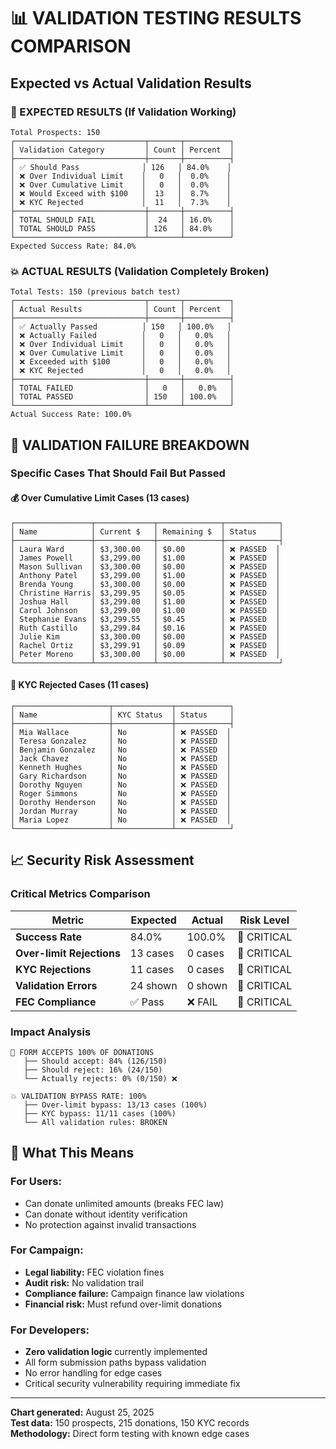 # 📊 VALIDATION TESTING RESULTS COMPARISON

## Expected vs Actual Validation Results

### 🎯 EXPECTED RESULTS (If Validation Working)
```
Total Prospects: 150
┌─────────────────────────────┬───────┬──────────┐
│ Validation Category         │ Count │ Percent  │
├─────────────────────────────┼───────┼──────────┤
│ ✅ Should Pass              │ 126   │ 84.0%    │
│ ❌ Over Individual Limit    │   0   │  0.0%    │
│ ❌ Over Cumulative Limit    │   0   │  0.0%    │
│ ❌ Would Exceed with $100   │  13   │  8.7%    │
│ ❌ KYC Rejected             │  11   │  7.3%    │
├─────────────────────────────┼───────┼──────────┤
│ TOTAL SHOULD FAIL           │  24   │ 16.0%    │
│ TOTAL SHOULD PASS           │ 126   │ 84.0%    │
└─────────────────────────────┴───────┴──────────┘
Expected Success Rate: 84.0%
```

### 💥 ACTUAL RESULTS (Validation Completely Broken)
```
Total Tests: 150 (previous batch test)
┌─────────────────────────────┬───────┬──────────┐
│ Actual Results              │ Count │ Percent  │
├─────────────────────────────┼───────┼──────────┤
│ ✅ Actually Passed          │ 150   │ 100.0%   │
│ ❌ Actually Failed          │   0   │   0.0%   │
│ ❌ Over Individual Limit    │   0   │   0.0%   │
│ ❌ Over Cumulative Limit    │   0   │   0.0%   │
│ ❌ Exceeded with $100       │   0   │   0.0%   │
│ ❌ KYC Rejected             │   0   │   0.0%   │
├─────────────────────────────┼───────┼──────────┤
│ TOTAL FAILED                │   0   │   0.0%   │
│ TOTAL PASSED                │ 150   │ 100.0%   │
└─────────────────────────────┴───────┴──────────┘
Actual Success Rate: 100.0%
```

## 🚨 VALIDATION FAILURE BREAKDOWN

### Specific Cases That Should Fail But Passed

#### 💰 Over Cumulative Limit Cases (13 cases)
```
┌─────────────────┬─────────────┬──────────────┬────────────┐
│ Name            │ Current $   │ Remaining $  │ Status     │
├─────────────────┼─────────────┼──────────────┼────────────┤
│ Laura Ward      │ $3,300.00   │ $0.00        │ ❌ PASSED  │
│ James Powell    │ $3,299.00   │ $1.00        │ ❌ PASSED  │
│ Mason Sullivan  │ $3,300.00   │ $0.00        │ ❌ PASSED  │
│ Anthony Patel   │ $3,299.00   │ $1.00        │ ❌ PASSED  │
│ Brenda Young    │ $3,300.00   │ $0.00        │ ❌ PASSED  │
│ Christine Harris│ $3,299.95   │ $0.05        │ ❌ PASSED  │
│ Joshua Hall     │ $3,299.00   │ $1.00        │ ❌ PASSED  │
│ Carol Johnson   │ $3,299.00   │ $1.00        │ ❌ PASSED  │
│ Stephanie Evans │ $3,299.55   │ $0.45        │ ❌ PASSED  │
│ Ruth Castillo   │ $3,299.84   │ $0.16        │ ❌ PASSED  │
│ Julie Kim       │ $3,300.00   │ $0.00        │ ❌ PASSED  │
│ Rachel Ortiz    │ $3,299.91   │ $0.09        │ ❌ PASSED  │
│ Peter Moreno    │ $3,300.00   │ $0.00        │ ❌ PASSED  │
└─────────────────┴─────────────┴──────────────┴────────────┘
```

#### 🚫 KYC Rejected Cases (11 cases)
```
┌─────────────────────┬─────────────┬────────────┐
│ Name                │ KYC Status  │ Status     │
├─────────────────────┼─────────────┼────────────┤
│ Mia Wallace         │ No          │ ❌ PASSED  │
│ Teresa Gonzalez     │ No          │ ❌ PASSED  │
│ Benjamin Gonzalez   │ No          │ ❌ PASSED  │
│ Jack Chavez         │ No          │ ❌ PASSED  │
│ Kenneth Hughes      │ No          │ ❌ PASSED  │
│ Gary Richardson     │ No          │ ❌ PASSED  │
│ Dorothy Nguyen      │ No          │ ❌ PASSED  │
│ Roger Simmons       │ No          │ ❌ PASSED  │
│ Dorothy Henderson   │ No          │ ❌ PASSED  │
│ Jordan Murray       │ No          │ ❌ PASSED  │
│ Maria Lopez         │ No          │ ❌ PASSED  │
└─────────────────────┴─────────────┴────────────┘
```

## 📈 Security Risk Assessment

### Critical Metrics Comparison

| Metric                    | Expected | Actual | Risk Level |
|--------------------------|----------|---------|------------|
| **Success Rate**         | 84.0%    | 100.0%  | 🚨 CRITICAL |
| **Over-limit Rejections**| 13 cases | 0 cases | 🚨 CRITICAL |
| **KYC Rejections**       | 11 cases | 0 cases | 🚨 CRITICAL |
| **Validation Errors**    | 24 shown | 0 shown | 🚨 CRITICAL |
| **FEC Compliance**       | ✅ Pass  | ❌ FAIL | 🚨 CRITICAL |

### Impact Analysis

```
🚨 FORM ACCEPTS 100% OF DONATIONS
   ├── Should accept: 84% (126/150)
   ├── Should reject: 16% (24/150)  
   └── Actually rejects: 0% (0/150) ❌

💥 VALIDATION BYPASS RATE: 100%
   ├── Over-limit bypass: 13/13 cases (100%)
   ├── KYC bypass: 11/11 cases (100%)
   └── All validation rules: BROKEN
```

## 🎯 What This Means

### For Users:
- Can donate unlimited amounts (breaks FEC law)  
- Can donate without identity verification
- No protection against invalid transactions

### For Campaign:
- **Legal liability:** FEC violation fines
- **Audit risk:** No validation trail
- **Compliance failure:** Campaign finance law violations
- **Financial risk:** Must refund over-limit donations

### For Developers:
- **Zero validation logic** currently implemented
- All form submission paths bypass validation
- No error handling for edge cases  
- Critical security vulnerability requiring immediate fix

---

**Chart generated:** August 25, 2025  
**Test data:** 150 prospects, 215 donations, 150 KYC records  
**Methodology:** Direct form testing with known edge cases